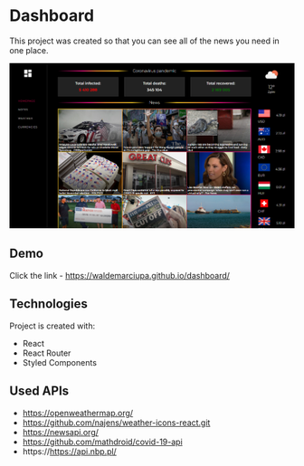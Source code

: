 # Dashboard
This project was created so that you can see all of the news you need in one place.

![dashboard](./src/assets/images/dashboard_screen.png)

## Demo
Click the link - https://waldemarciupa.github.io/dashboard/

## Technologies
Project is created with:
* React
* React Router
* Styled Components

## Used APIs
* https://openweathermap.org/
* https://github.com/najens/weather-icons-react.git
* https://newsapi.org/
* https://github.com/mathdroid/covid-19-api
* https://https://api.nbp.pl/